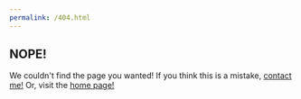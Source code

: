 ```yaml
---
permalink: /404.html
---
```


## NOPE!

We couldn't find the page you wanted! If you think this is a mistake, [contact me!](hendricmax@icloud.com) Or, visit the [home page!](https://hendricomaximus.github.io/)
